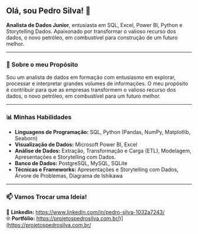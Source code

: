 ## Olá, sou Pedro Silva! 👋

**Analista de Dados Junior**, entusiasta em SQL, Excel, Power BI, Python e Storytelling Dados.
Apaixonado por transformar o valioso recurso dos dados, o novo petróleo, em combustível para construção de um futuro melhor.

---

### 🏅 Sobre o meu Propósito

Sou um analista de dados em formação com entusiasmo em explorar, processar e interpretar grandes volumes de informações. O meu propósito é contribuir para que as empresas transformem o valioso recurso dos dados, o novo petróleo, em combustível para um futuro melhor.

---

### 📊 Minhas Habilidades

- **Linguagens de Programação:** SQL, Python (Pandas, NumPy, Matplotlib, Seaborn)  
- **Visualização de Dados:** Microsoft Power BI, Excel
- **Análise de Dados:** Extração, Transformação e Carga (ETL), Modelagem, Apresentações e Storytelling com Dados.
- **Banco de Dados:** PostgreSQL, MySQL, SQLite  
- **Técnicas e Frameworks:** Apresentações e Storytelling com Dados, Árvore de Problemas, Diagrama de Ishikawa

---

### 📫 Vamos Trocar uma Ideia!

💼 **LinkedIn:** https://www.linkedin.com/in/pedro-silva-1032a7243/  
🌐 **Portfólio:** https://projetospedrosilva.com.br/)](https://projetospedrosilva.com.br/
